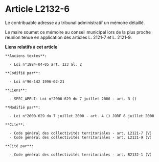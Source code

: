# Article L2132-6

Le contribuable adresse au tribunal administratif un mémoire détaillé. 

Le maire soumet ce mémoire au conseil municipal lors de la plus proche réunion tenue en application des articles L. 2121-7 et
L. 2121-9.

**Liens relatifs à cet article**

	**Anciens textes**:

	  - Loi n°1884-04-05 art. 123 al. 2

	**Codifié par**:

	  - Loi n°96-142 1996-02-21

	**Liens**:

	  - SPEC_APPLI: Loi n°2000-629 du 7 juillet 2000 - art. 3 ()

	**Modifié par**:

	  - Loi n°2000-629 du 7 juillet 2000 - art. 4 () JORF 8 juillet 2000

	**Cite**:

	  - Code général des collectivités territoriales - art. L2121-7 (V)
	  - Code général des collectivités territoriales - art. L2121-9 (V)

	**Cité par**:

	  - Code général des collectivités territoriales - art. R2132-1 (V)
